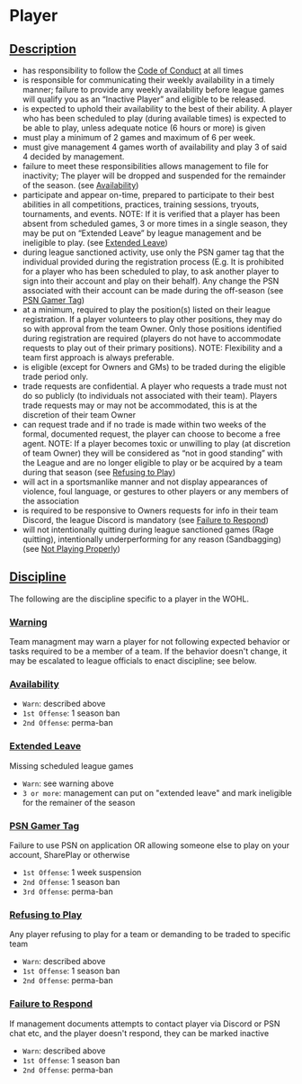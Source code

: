 # Player

## [Description](#description)
- has responsibility to follow the [Code of Conduct](code-of-conduct.md) at all times
- is responsible for communicating their weekly availability in a timely manner; failure to provide any weekly availability before league games will qualify you as an “Inactive Player” and eligible to be released.
- is expected to uphold their availability to the best of their ability. A player who has been scheduled to play (during available times) is expected to be able to play, unless adequate notice (6 hours or more) is given
- must play a minimum of 2 games and maximum of 6 per week.
- must give management 4 games worth of availability and play 3 of said 4 decided by management.
- failure to meet these responsibilities allows management to file for inactivity; The player will be dropped and suspended for the remainder of the season. (see [Availability](player.md#availability))
- participate and appear on-time, prepared to participate to their best abilities in all competitions, practices, training sessions, tryouts, tournaments, and events. NOTE: If it is verified that a player has been absent from scheduled games, 3 or more times in a single season, they may be put on “Extended Leave” by league management and be ineligible to play. (see [Extended Leave](player.md#extended-leave))
- during league sanctioned activity, use only the PSN gamer tag that the individual provided during the registration process (E.g. It is prohibited for a player who has been scheduled to play, to ask another player to sign into their account and play on their behalf). Any change the PSN associated with their account can be made during the off-season (see [PSN Gamer Tag](player.md#psn-gamer-tag))
- at a minimum, required to play the position(s) listed on their league registration. If a player volunteers to play other positions, they may do so with approval from the team Owner. Only those positions identified during registration are required (players do not have to accommodate requests to play out of their primary positions). NOTE: Flexibility and a team first approach is always preferable.
- is eligible (except for Owners and GMs) to be traded during the eligible trade period only.
- trade requests are confidential. A player who requests a trade must not do so publicly (to individuals not associated with their team).  Players trade requests may or may not be accommodated, this is at the discretion of their team Owner
- can request trade and if no trade is made within two weeks of the formal, documented request, the player can choose to become a free agent. NOTE: If a player becomes toxic or unwilling to play (at discretion of team Owner) they will be considered as “not in good standing” with the League and are no longer eligible to play or be acquired by a team during that season (see [Refusing to Play](player.md#refusing-to-play))
- will act in a sportsmanlike manner and not display appearances of violence, foul language, or gestures to other players or any members of the association
- is required to be responsive to Owners requests for info in their team Discord, the league Discord is mandatory (see [Failure to Respond](player.md#failure-to-respond))
- will not intentionally quitting during league sanctioned games (Rage quitting), intentionally underperforming for any reason (Sandbagging) (see [Not Playing Properly](in-game.md#not-playing-properly))

## [Discipline](#discipline)
The following are the discipline specific to a player in the WOHL.

### [Warning](#warning)
Team managment may warn a player for not following expected behavior or tasks required to be a member of a team. If the behavior doesn't change, it may be escalated to league officials to enact discipline; see below.

### [Availability](#availability)
- `Warn`: described above
- `1st Offense`: 1 season ban
- `2nd Offense`: perma-ban

### [Extended Leave](#extended-leave)
Missing scheduled league games
- `Warn`: see warning above
- `3 or more`: management can put on "extended leave" and mark ineligible for the remainer of the season

### [PSN Gamer Tag](#psn-gamer-tag)
Failure to use PSN on application OR allowing someone else to play on your account, SharePlay or otherwise
- `1st Offense`: 1 week suspension
- `2nd Offense`: 1 season ban
- `3rd Offense`: perma-ban

### [Refusing to Play](#refusing-to-play)
Any player refusing to play for a team or demanding to be traded to specific team
- `Warn`: described above
- `1st Offense`: 1 season ban
- `2nd Offense`: perma-ban

### [Failure to Respond](#failure-to-respond)
If management documents attempts to contact player via Discord or PSN chat etc, and the player doesn't respond, they can be marked inactive
- `Warn`: described above
- `1st Offense`: 1 season ban
- `2nd Offense`: perma-ban
